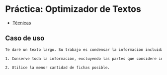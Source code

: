 # Práctica: Optimizador de Textos

- [Técnicas](#técnicas)



## Caso de uso


```bash
Te daré un texto largo. Su trabajo es condensar la información incluida para usarla con LLM como usted. Esto significa que hay dos objetivos principales:

1. Conserve toda la información, excluyendo las partes que considere innecesarias.

2. Utilice la menor cantidad de fichas posible.
```